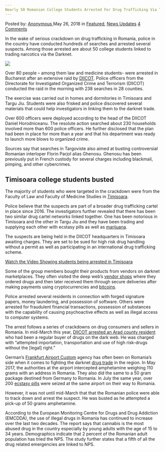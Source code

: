 ```yaml
---
Nearly 50 Romanian College Students Arrested For Drug Trafficking Via The Dark Web
---
```

<article class="post-listing post-25842 post type-post status-publish format-standard has-post-thumbnail hentry 
category-news-updates tag-1447 tag-arrested tag-college tag-dark tag-drug tag-romanian tag-students tag-trafficking tag-web">
<div class="post-inner">
<span>Posted by: <a href="https://www.deepdotweb.com/author/anony/" title="">Anonymous </a></span>
<span>May 26, 2018</span>
<span>in <a href="https://www.deepdotweb.com/category/deepdot-news/" rel="category tag">Featured</a>, <a href="https://www.deepdotweb.com/category/news-updates/" rel="category tag">News Updates</a></span>
<span><a href="https://www.deepdotweb.com/2018/05/26/nearly-50-romanian-college-students-arrested-for-drug-trafficking-via-the-dark-web/#comments">4 Comments</a></span>


<p>In the wake of serious crackdown on drug trafficking in Romania, police in the country have conducted hundreds of searches and arrested several suspects. Among those arrested are about 50 college students linked to trading narcotics via the Darknet.</p>
<p><img class="wp-image-25843" src="https://www.deepdotweb.com/wp-content/uploads/2018/05/word-image-56.jpeg" srcset="https://www.deepdotweb.com/wp-content/uploads/2018/05/word-image-56.jpeg 700w, https://www.deepdotweb.com/wp-content/uploads/2018/05/word-image-56-300x144.jpeg 300w" sizes="(max-width: 700px) 100vw, 700px" /></p>
<p>Over 80 people – among them law and medicine students- were arrested in Bucharest after an extensive raid by <a href="http://www.diicot.ro/">DIICOT</a>. Police officers from the Directorate for Investigated Organized Crime and Terrorism (DIICOT) conducted the raid in the morning with 238 searches in 28 counties.</p>
<p>The exercise was carried out in homes and dormitories in Timisoara and Targu Jiu. Students were also frisked and police discovered several materials that could help investigators in linking them to the darknet trade.</p>
<p>Over 600 officers were deployed according to the head of the DIICOT Daniel Horodniceanu. The resolute action searched about 230 households involved more than 600 police officers. He further disclosed that the plan had been in place for more than a year and that his department was ready to launch more blows to organized crime.</p>
<p>Sources say that searches in Targoviste also aimed at busting controversial Romanian interloper Florin Parjol alias Ghenosu. Ghenosu has been previously put in French custody for several charges including blackmail, pimping, and other cybercrimes.</p>
<h2><a id="post-25842-_wbnlgepqbry7"></a><strong>Timisoara college students busted</strong></h2>
<p>The majority of students who were targeted in the crackdown were from the Faculty of Law and Faculty of Medicine Studies in <a href="http://www.opiniatimisoarei.ro/pe-banda-rulanta-aproape-50-de-studenti-la-drept-si-medicina-anchetati-pentru-trafic-de-droguri-adusi-la-diicot-timisoara-foto-si-video/16/05/2018">Timisoara</a>.</p>
<p>Police believe that the suspects are part of a broader drug trafficking cartel in place since 2016. The investigators further revealed that there has been two similar drug cartel networks linked together. One has been notorious in Timisoara and the other in Targu Jiu and they have been trading and supplying each other with ecstasy pills as well as <a href="https://www.deepdotweb.com/tag/marijuana">marijuana</a>.</p>
<p>The suspects are being held in the DIICOT headquarters in Timisoara awaiting charges. They are set to be sued for high risk drug handling without a permit as well as participating in an international drug trafficking scheme.</p>
<p><a href="http://www.opiniatimisoarei.ro/wp-content/uploads/2018/05/suspect-mascati-politie.mp4">Watch the Video Showing students being arrested in Timisoara</a></p>
<p>Some of the group members bought their products from vendors on darknet marketplaces. They often visited the deep web’s <a href="https://www.deepdotweb.com/marketplace-directory/categories/vendor-shops">vendor shops</a> where they ordered drugs and then later received them through secure deliveries after making payments using cryptocurrencies and <a href="https://www.deepdotweb.com/tag/bitcoin/">bitcoins</a>.</p>
<p>Police arrested several residents in connection with forged signature papers, money laundering, and possession of software. Others were arrested for fraudulent financial transactions, possession of substances with the capability of causing psychoactive effects as well as illegal access to computer systems.</p>
<p>The arrest follows a series of crackdowns on drug consumers and sellers in Romania. In mid-March this year, <a href="https://www.deepdotweb.com/2018/03/31/romanian-arrested-four-package-interceptions/">DIICOT arrested an Arad county resident</a> who had been a regular buyer of drugs on the dark web. He was charged with “attempted importation, transportation and use of high risk-drugs without the [legal] right.”</p>
<p>German’s <a href="https://www.deepdotweb.com/2016/11/24/frankfurt-customs-bust-leads-even-bigger-trouble-five-austrian-residents/">Frankfurt Airport Custom</a> agency has often been on Romania’s side when it comes to fighting the darknet <a href="https://www.deepdotweb.com/tag/drug/">drug trade</a> in the region. In May 2017, the authorities at the airport intercepted amphetamine weighing 110 grams with an address in Romania. They also did the same to a 50 gram package destined from Germany to Romania. In July the same year, over 200 <a href="https://www.deepdotweb.com/tag/ecstasy/">ecstasy pills</a> were seized at the same airport on their way to Romania.</p>
<p>However, it was not until mid-March that that the Romanian police were able to track down and arrest the suspect. He was busted as he attempted a pick-up of 50 grams amphetamine.</p>
<p>According to the European Monitoring Centre for Drugs and Drug Addiction (EMCDDA), the use of illegal drugs in Romania has continued to increase over the last two decades. The report says that cannabis is the most abused drug in the country especially by young adults with the age of 15 to 34 years. Demographics indicate that 2 percent of the Romanian adult population has tried the NPS. The study further states that a fifth of all the drug related emergencies are linked to NPS.</p>
</div>
<span style="display:none"><a href="https://www.deepdotweb.com/tag/50/" rel="tag">50</a> <a href="https://www.deepdotweb.com/tag/arrested/" rel="tag">arrested</a> <a href="https://www.deepdotweb.com/tag/college/" rel="tag">college</a> <a href="https://www.deepdotweb.com/tag/dark/" rel="tag">dark</a> <a href="https://www.deepdotweb.com/tag/drug/" rel="tag">drug</a> <a href="https://www.deepdotweb.com/tag/romanian/" rel="tag">romanian</a> <a href="https://www.deepdotweb.com/tag/students/" rel="tag">students</a> <a href="https://www.deepdotweb.com/tag/trafficking/" rel="tag">trafficking</a> <a href="https://www.deepdotweb.com/tag/web/" rel="tag">web</a></span> <span style="display:none" class="updated">2018-05-26</span>
<div style="display:none" class="vcard author" itemprop="author" itemscope itemtype="http://schema.org/Person"><strong class="fn" itemprop="name"><a href="https://www.deepdotweb.com/author/anony/" title="Posts by Anonymous" rel="author">Anonymous</a></strong></div>
</div>
</article>

